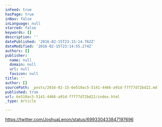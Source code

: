 ```yaml
---
inFeed: true
hasPage: true
inNav: false
inLanguage: null
starred: false
keywords: []
description: ''
datePublished: '2016-02-15T23:15:14.762Z'
dateModified: '2016-02-15T23:14:55.274Z'
authors: []
publisher:
  name: null
  domain: null
  url: null
  favicon: null
title: ''
author: []
sourcePath: _posts/2016-02-15-6e510ac5-5141-4466-a91d-f7f77d72bd22.md
published: true
url: 6e510ac5-5141-4466-a91d-f7f77d72bd22/index.html
_type: Article

---
```

https://twitter.com/JoshuaLenon/status/699330433847197696